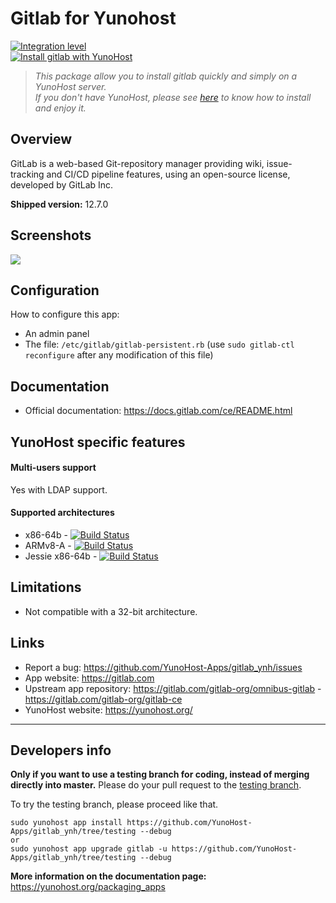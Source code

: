 # Gitlab for Yunohost

[![Integration level](https://dash.yunohost.org/integration/gitlab.svg)](https://dash.yunohost.org/appci/app/gitlab)  
[![Install gitlab with YunoHost](https://install-app.yunohost.org/install-with-yunohost.png)](https://install-app.yunohost.org/?app=gitlab)

> *This package allow you to install gitlab quickly and simply on a YunoHost server.  
If you don't have YunoHost, please see [here](https://yunohost.org/#/install) to know how to install and enjoy it.*

## Overview

GitLab is a web-based Git-repository manager providing wiki, issue-tracking and CI/CD pipeline features, using an open-source license, developed by GitLab Inc.

**Shipped version:** 12.7.0

## Screenshots

![](https://upload.wikimedia.org/wikipedia/commons/thumb/9/9a/GitLab_running_11.0_%282018-07%29.png/300px-GitLab_running_11.0_%282018-07%29.png)

## Configuration

How to configure this app: 
- An admin panel
- The file: `/etc/gitlab/gitlab-persistent.rb` (use `sudo gitlab-ctl reconfigure` after any modification of this file)

## Documentation

 * Official documentation: https://docs.gitlab.com/ce/README.html

## YunoHost specific features

#### Multi-users support

Yes with LDAP support.

#### Supported architectures

* x86-64b - [![Build Status](https://ci-apps.yunohost.org/ci/logs/gitlab%20%28Apps%29.svg)](https://ci-apps.yunohost.org/ci/apps/gitlab/)
* ARMv8-A - [![Build Status](https://ci-apps-arm.yunohost.org/ci/logs/gitlab%20%28Apps%29.svg)](https://ci-apps-arm.yunohost.org/ci/apps/gitlab/)
* Jessie x86-64b - [![Build Status](https://ci-stretch.nohost.me/ci/logs/gitlab%20%28Apps%29.svg)](https://ci-stretch.nohost.me/ci/apps/gitlab/)

## Limitations

* Not compatible with a 32-bit architecture.

## Links

 * Report a bug: https://github.com/YunoHost-Apps/gitlab_ynh/issues
 * App website: https://gitlab.com
 * Upstream app repository: https://gitlab.com/gitlab-org/omnibus-gitlab - https://gitlab.com/gitlab-org/gitlab-ce
 * YunoHost website: https://yunohost.org/

---

Developers info
----------------

**Only if you want to use a testing branch for coding, instead of merging directly into master.**
Please do your pull request to the [testing branch](https://github.com/YunoHost-Apps/gitlab_ynh/tree/testing).

To try the testing branch, please proceed like that.
```
sudo yunohost app install https://github.com/YunoHost-Apps/gitlab_ynh/tree/testing --debug
or
sudo yunohost app upgrade gitlab -u https://github.com/YunoHost-Apps/gitlab_ynh/tree/testing --debug
```

**More information on the documentation page:**  
https://yunohost.org/packaging_apps
